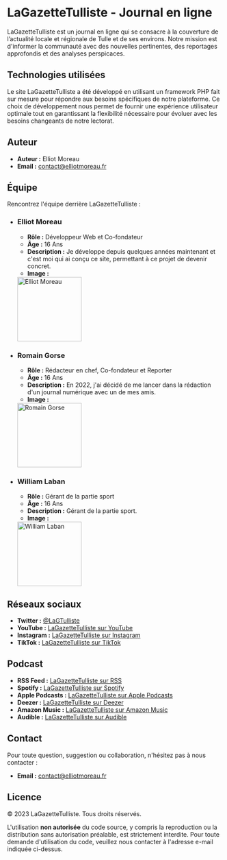 # LaGazetteTulliste - Journal en ligne

LaGazetteTulliste est un journal en ligne qui se consacre à la couverture de l’actualité locale et régionale de Tulle et de ses environs. Notre mission est d'informer la communauté avec des nouvelles pertinentes, des reportages approfondis et des analyses perspicaces.

## Technologies utilisées

Le site LaGazetteTulliste a été développé en utilisant un framework PHP fait sur mesure pour répondre aux besoins spécifiques de notre plateforme. Ce choix de développement nous permet de fournir une expérience utilisateur optimale tout en garantissant la flexibilité nécessaire pour évoluer avec les besoins changeants de notre lectorat.

## Auteur

- **Auteur :** Elliot Moreau
- **Email :** contact@elliotmoreau.fr

## Équipe

Rencontrez l'équipe derrière LaGazetteTulliste :

- ### Elliot Moreau
  - **Rôle :** Développeur Web et Co-fondateur
  - **Âge :** 16 Ans
  - **Description :** Je développe depuis quelques années maintenant et c'est moi qui ai conçu ce site, permettant à ce projet de devenir concret.
  - **Image :** <br>
  <img src="https://journal.elliotmoreau.fr/static/img/Elliot.jpg" alt="Elliot Moreau" width="150">

- ### Romain Gorse
  - **Rôle :** Rédacteur en chef, Co-fondateur et Reporter
  - **Âge :** 16 Ans
  - **Description :** En 2022, j'ai décidé de me lancer dans la rédaction d'un journal numérique avec un de mes amis.
  - **Image :** <br>
  <img src="https://journal.elliotmoreau.fr/static/img/Romain.jpg" alt="Romain Gorse" width="150">

- ### William Laban
  - **Rôle :** Gérant de la partie sport
  - **Âge :** 16 Ans
  - **Description :** Gérant de la partie sport.
  - **Image :** <br>
  <img src="https://journal.elliotmoreau.fr/static/img/William.jpg" alt="William Laban" width="150">

## Réseaux sociaux

- **Twitter :** [@LaGTulliste](https://twitter.com/LaGTulliste)
- **YouTube :** [LaGazetteTulliste sur YouTube](https://www.youtube.com/channel/UCGNIhM1qkrQvTD32q-fDcWw)
- **Instagram :** [LaGazetteTulliste sur Instagram](https://instagram.com/lagazettetulliste)
- **TikTok :** [LaGazetteTulliste sur TikTok](https://www.tiktok.com/@lagazettetulliste)

## Podcast

- **RSS Feed :** [LaGazetteTulliste sur RSS](https://journal.elliotmoreau.fr/feed/podcast)
- **Spotify :** [LaGazetteTulliste sur Spotify](https://open.spotify.com/show/0OaPBlr9mPdFMM25FJrAVj)
- **Apple Podcasts :** [LaGazetteTulliste sur Apple Podcasts](https://podcasts.apple.com/us/podcast/lagazettetulliste-%7C-podcast/id1653157351)
- **Deezer :** [LaGazetteTulliste sur Deezer](https://www.deezer.com/fr/show/1000400821)
- **Amazon Music :** [LaGazetteTulliste sur Amazon Music](https://music.amazon.fr/podcasts/b64cd345-d92b-4d1a-981b-c01cb154cf03/lagazettetulliste-podcast)
- **Audible :** [LaGazetteTulliste sur Audible](https://www.audible.fr/pd/La-Gazette-Tulliste-Podcast-Podcast/B0BLCP2CFV?action_code=ASSGB149080119000H)

## Contact

Pour toute question, suggestion ou collaboration, n'hésitez pas à nous contacter :

- **Email :** contact@elliotmoreau.fr

## Licence

© 2023 LaGazetteTulliste. Tous droits réservés.

L'utilisation **non autorisée** du code source, y compris la reproduction ou la distribution sans autorisation préalable, est strictement interdite. Pour toute demande d'utilisation du code, veuillez nous contacter à l'adresse e-mail indiquée ci-dessus.
